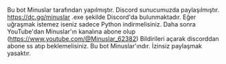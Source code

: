 Bu bot Minuslar tarafından yapılmıştır.
Discord sunucumuzda paylaşılmıştır. https://dc.gg/minuslar
.exe şekilde Discord'da bulunmaktadır. Eğer uğraşmak istemez iseniz sadece Python indirmelisiniz. Daha sonra YouTube'dan Minuslar'ın kanalına abone olup (https://www.youtube.com/@Minuslar_62382) Bildirileri açarak discorddan abone ss atıp beklemelisiniz. Bu bot Minuslar'ındır. İzinsiz paylaşmak yasaktır.
